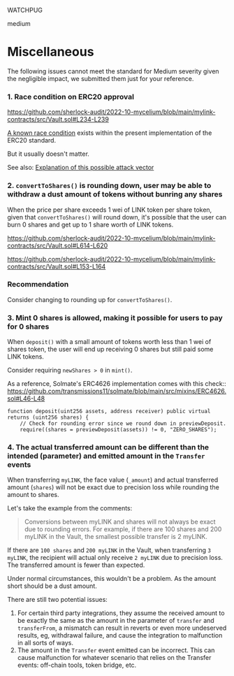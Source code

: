 WATCHPUG

medium

# Miscellaneous

The following issues cannot meet the standard for Medium severity given the negligible impact, we submitted them just for your reference.

### 1. Race condition on ERC20 approval

https://github.com/sherlock-audit/2022-10-mycelium/blob/main/mylink-contracts/src/Vault.sol#L234-L239

[A known race condition](https://github.com/ethereum/EIPs/issues/20#issuecomment-263524729) exists within the present implementation of the ERC20 standard.

But it usually doesn't matter.

See also: [Explanation of this possible attack vector](https://docs.google.com/document/d/1YLPtQxZu1UAvO9cZ1O2RPXBbT0mooh4DYKjA_jp-RLM/edit)

### 2. `convertToShares()` is rounding down, user may be able to withdraw a dust amount of tokens without bunring any shares

When the price per share exceeds 1 wei of LINK token per share token, given that `convertToShares()` will round down, it's possible that the user can burn 0 shares and get up to 1 share worth of LINK tokens.

https://github.com/sherlock-audit/2022-10-mycelium/blob/main/mylink-contracts/src/Vault.sol#L614-L620

https://github.com/sherlock-audit/2022-10-mycelium/blob/main/mylink-contracts/src/Vault.sol#L153-L164

### Recommendation

Consider changing to rounding up for `convertToShares()`.

### 3. Mint 0 shares is allowed, making it possible for users to pay for 0 shares

When `deposit()` with a small amount of tokens worth less than 1 wei of shares token, the user will end up receiving 0 shares but still paid some LINK tokens.

Consider requiring `newShares > 0` in `mint()`.

As a reference, Solmate's ERC4626 implementation comes with this check:: https://github.com/transmissions11/solmate/blob/main/src/mixins/ERC4626.sol#L46-L48

```solidity
function deposit(uint256 assets, address receiver) public virtual returns (uint256 shares) {
    // Check for rounding error since we round down in previewDeposit.
    require((shares = previewDeposit(assets)) != 0, "ZERO_SHARES");
```

### 4. The actual transferred amount can be different than the intended (parameter) and emitted amount in the `Transfer` events

When transferring `myLINK`, the face value (`_amount`) and actual transferred amount (`shares`) will not be exact due to precision loss while rounding the amount to shares.

Let's take the example from the comments:

>  Conversions between myLINK and shares will not always be exact due to rounding errors. For example, if there are 100 shares and 200 myLINK in the Vault, the smallest possible transfer is 2 myLINK.

If there are `100 shares` and `200 myLINK` in the Vault, when transferring `3 myLINK`, the recipient will actual only receive `2 myLINK` due to precision loss. The transferred amount is fewer than expected.

Under normal circumstances, this wouldn't be a problem. As the amount short should be a dust amount.

There are still two potential issues:

1. For certain third party integrations, they assume the received amount to be exactly the same as the amount in the parameter of `transfer` and `transferFrom`, a mismatch can result in reverts or even more undeserved results, eg, withdrawal failure, and cause the integration to malfunction in all sorts of ways.
2. The amount in the `Transfer` event emitted can be incorrect. This can cause malfunction for whatever scenario that relies on the Transfer events: off-chain tools, token bridge, etc.


